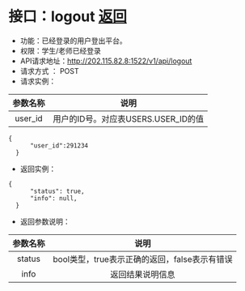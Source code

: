 ﻿# 接口：logout [返回](./README.md)
- 功能：已经登录的用户登出平台。
- 权限：学生/老师已经登录
- API请求地址：http://202.115.82.8:1522/v1/api/logout
- 请求方式 ： POST
- 请求实例：

|参数名称|说明|
|:-:|:-:|
|user_id|用户的ID号。对应表USERS.USER_ID的值|

```
{
      "user_id":291234
  }
```
- 返回实例：
```
{         
      "status": true,
      "info": null,    
  }
```
- 返回参数说明：

|参数名称|说明|
|:-:|:-:|
|status|bool类型，true表示正确的返回，false表示有错误|
|info|返回结果说明信息|




